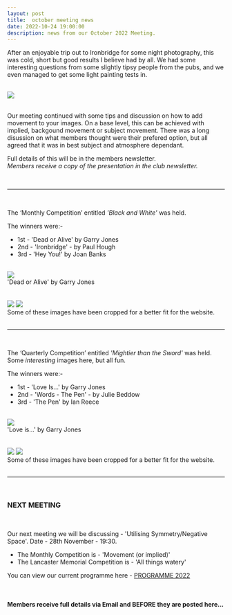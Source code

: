 ```yaml
---
layout: post
title:  october meeting news
date: 2022-10-24 19:00:00
description: news from our October 2022 Meeting.
---
```


After an enjoyable trip out to Ironbridge for some night photography, this was cold, short but good results I believe had by all. We had some interesting questions from some slightly tipsy people from the pubs, and we even managed to get some light painting tests in.

<br>

<div class="img_row">
	<img class="col three" src="{{ site.baseurl }}/assets/img/Ironbridge_Evening_Out.jpg">
</div>

<br>

Our meeting continued with some tips and discussion on how to add movement to your images. On a base level, this can be achieved with implied, backgound movement or subject movement. There was a long disussion on what members thought were their prefered option, but all agreed that it was in best subject and atmosphere dependant.

Full details of this will be in the members newsletter.
<br>
*Members receive a copy of the presentation in the club newsletter.*

<br>

<hr>

<br>

The ‘Monthly Competition’ entitled *'Black and White'* was held.

The winners were:-

<ul>
	<li>1st - &#39;Dead or Alive&#39; by Garry Jones</li>
	<li>2nd - &#39;Ironbridge&#39; - by Paul Hough</li>
	<li>3rd - &#39;Hey You!&#39; by Joan Banks</li>
</ul>

<br>

<div class="img_row">
	<img class="col three" src="{{ site.baseurl }}/assets/img/October22_Monthly/19 - Dead or Alive.jpg">
</div>
<div class="col three caption">
	&#39;Dead or Alive&#39; by Garry Jones
</div>

<br>
<br>

<div class="img_row">
	<img class="col two" src="{{ site.baseurl }}/assets/img/October22_Monthly/06 - Ironbridge.jpg">
	<img class="col one" src="{{ site.baseurl }}/assets/img/October22_Monthly/14 - Hey You!.jpg">
</div>

<div class="col three caption">
	Some of these images have been cropped for a better fit for the website.
</div>


<br>

<hr>

<br>

The ‘Quarterly Competition’ entitled *'Mightier than the Sword'* was held. Some *interesting* images here, but all fun.

The winners were:-

<ul>
	<li>1st - &#39;Love Is...&#39; by Garry Jones</li>
	<li>2nd - &#39;Words - The Pen&#39; - by Julie Beddow</li>
	<li>3rd - &#39;The Pen&#39; by Ian Reece</li>
</ul>

<br>

<div class="img_row">
	<img class="col three" src="{{ site.baseurl }}/assets/img/October22_Quarterly/06 - Love is.jpg">
</div>
<div class="col three caption">
	&#39;Love is...&#39; by Garry Jones
</div>

<br>
<br>

<div class="img_row">
	<img class="col two" src="{{ site.baseurl }}/assets/img/October22_Quarterly/07 - Words - The Pen.jpg">
	<img class="col one" src="{{ site.baseurl }}/assets/img/October22_Quarterly/05 - The Pen.jpg">
</div>

<div class="col three caption">
	Some of these images have been cropped for a better fit for the website.
</div>


<br>

<hr>

<br>



### NEXT MEETING
<br>

Our next meeting we will be discussing - 'Utilising Symmetry/Negative Space'.
Date - 28th November - 19:30.

<ul>
    <li>The Monthly Competition is - 'Movement (or implied)'</li>
    <li>The Lancaster Memorial Competition is - 'All things watery'</li>
</ul>


You can view our current programme here - <a href="{{ site.baseurl }}/programme/2020-12-16-Forward-Programme-2022">PROGRAMME 2022</a>

<br>

#### Members receive full details via Email and BEFORE they are posted here...